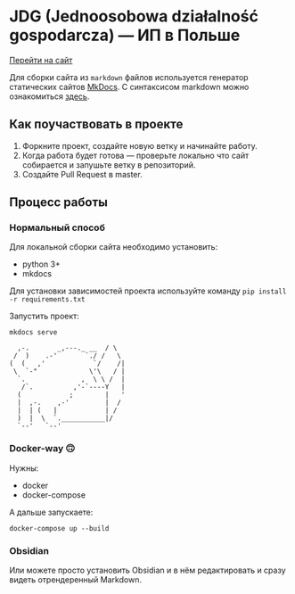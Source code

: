 # JDG (Jednoosobowa działalność gospodarcza)  — ИП в Польше

[Перейти на сайт](https://sobolevbel.github.io/jdg/)

Для сборки сайта из `markdown` файлов используется генератор статических сайтов [MkDocs](https://www.mkdocs.org/).
С синтаксисом markdown можно ознакомиться [здесь](https://guides.github.com/features/mastering-markdown/).

## Как поучаствовать в проекте

1. Форкните проект, создайте новую ветку и начинайте работу.
2. Когда работа будет готова — проверьте локально что сайт собирается и запушьте ветку в репозиторий.
3. Создайте Pull Request в master.

## Процесс работы

### Нормальный способ
Для локальной сборки сайта необходимо установить:

- python 3+
- mkdocs

Для установки зависимостей проекта используйте команду `pip install -r requirements.txt`

Запустить проект:

`mkdocs serve`

```
  ,-.       _,---._ __  / \
 /  )    .-'       `./ /   \
(  (   ,'            `/    /|
 \  `-"             \'\   / |
  `.              ,  \ \ /  |
   /`.          ,'-`----Y   |
  (            ;        |   '
  |  ,-.    ,-'         |  /
  |  | (   |            | /
  )  |  \  `.___________|/
  `--'   `--'
```


### Docker-way 🙃

Нужны:
- docker
- docker-compose

А дальше запускаете:

`docker-compose up --build`

### Obsidian
Или можете просто установить Obsidian и в нём редактировать и сразу видеть отрендеренный Markdown.